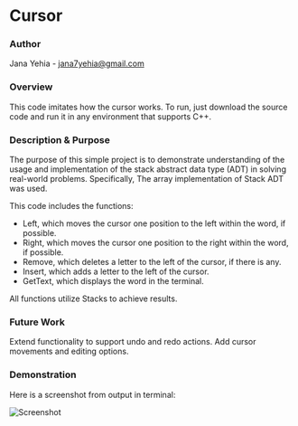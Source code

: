 # Cursor
### Author
Jana Yehia  -  jana7yehia@gmail.com  

### Overview 
This code imitates how the cursor works. To run, just download the source code and run it in any environment that supports C++. 

### Description & Purpose
The purpose of this simple project is to demonstrate understanding of the usage and implementation of the stack abstract data type (ADT) in solving real-world problems. Specifically, The array implementation of Stack ADT was used. 

This code includes the functions: 
* Left, which moves the cursor one position to the left within the word, if possible.
* Right, which moves the cursor one position to the right within the word, if possible. 
* Remove, which deletes a letter to the left of the cursor, if there is any. 
* Insert, which adds a letter to the left of the cursor.
* GetText, which displays the word in the terminal. 

All functions utilize Stacks to achieve results. 

### Future Work
Extend functionality to support undo and redo actions. 
Add cursor movements and editing options.

### Demonstration
Here is a screenshot from output in terminal: 

![Screenshot](https://github.com/user-attachments/assets/c52e30b4-77a4-4c64-b356-f2a95a90f60b)

